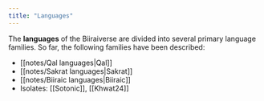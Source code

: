 ```yaml
---
title: "Languages"
---
```


The **languages** of the Biiraiverse are divided into several primary language families. So far, the following families have been described:

- [[notes/Qal languages|Qal]]
- [[notes/Sakrat languages|Sakrat]]
- [[notes/Biiraic languages|Biiraic]]
- Isolates: [[Sotonic]], [[Khwat24]]
